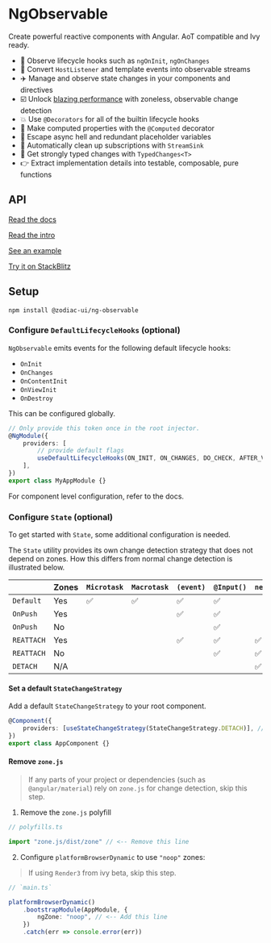 # NgObservable

Create powerful reactive components with Angular. AoT compatible and Ivy ready.

-   🚀 Observe lifecycle hooks such as `ngOnInit`, `ngOnChanges`
-   🎉 Convert `HostListener` and template events into observable streams
-   ✈️ Manage and observe state changes in your components and directives
-   ☑️ Unlock [blazing performance](https://stackblitz.com/edit/angular-25scyj) with zoneless, observable change detection
-   💥 Use `@Decorators` for all of the builtin lifecycle hooks
-   🍷 Make computed properties with the `@Computed` decorator
-   🚫 Escape async hell and redundant placeholder variables
-   🚮 Automatically clean up subscriptions with `StreamSink`
-   🎈 Get strongly typed changes with `TypedChanges<T>`
-   👉 Extract implementation details into testable, composable, pure functions

## API

[Read the docs](https://zodiac-team.gitbook.io/zodiac-ui/libs/ng-observable/docs)

[Read the intro](https://dev.to/michaelmuscat/create-observable-angular-components-with-ngobservable-2424)

[See an example](https://zodiac-team.gitbook.io/zodiac-ui/libs/ng-observable/example)

[Try it on StackBlitz](https://stackblitz.com/edit/angular-25scyj)

## Setup

```
npm install @zodiac-ui/ng-observable
```

### Configure `DefaultLifecycleHooks` (optional)

`NgObservable` emits events for the following default lifecycle hooks:

-   `OnInit`
-   `OnChanges`
-   `OnContentInit`
-   `OnViewInit`
-   `OnDestroy`

This can be configured globally.

```typescript
// Only provide this token once in the root injector.
@NgModule({
    providers: [
        // provide default flags
        useDefaultLifecycleHooks(ON_INIT, ON_CHANGES, DO_CHECK, AFTER_VIEW_CHECKED, ON_DESTROY),
    ],
})
export class MyAppModule {}
```

For component level configuration, refer to the docs.

### Configure `State` (optional)

To get started with `State`, some additional configuration is needed.

The `State` utility provides its own change detection strategy that does not depend on zones. How this differs from
normal change detection is illustrated below.

|            | Zones  | `Microtask` | `Macrotask` | `(event)` | `@Input()` | `next()` |
| ---------- | ------ | ----------- | ----------- | --------- | ---------- | -------- |
| `Default`  | Yes    | ✅          | ✅          | ✅        | ✅         |          |
| `OnPush`   | Yes    |             |             | ✅        | ✅         |          |
| `OnPush`   | No     |             |             |           | ✅         |          |
| `REATTACH` | Yes    |             |             | ✅        | ✅         | ✅       |
| `REATTACH` | No     |             |             |           | ✅         | ✅       |
| `DETACH`   | N/A    |             |             |           |            | ✅       |

#### Set a default `StateChangeStrategy`

Add a default `StateChangeStrategy` to your root component.

```typescript
@Component({
    providers: [useStateChangeStrategy(StateChangeStrategy.DETACH)], // Or REATTACH if using zones
})
export class AppComponent {}
```

#### Remove `zone.js`

> If any parts of your project or dependencies (such as `@angular/material`) rely on `zone.js` for change detection,
> skip this step.

1. Remove the `zone.js` polyfill

```typescript
// polyfills.ts

import "zone.js/dist/zone" // <-- Remove this line
```

2. Configure `platformBrowserDynamic` to use `"noop"` zones:

> If using `Render3` from ivy beta, skip this step.

```typescript
// `main.ts`

platformBrowserDynamic()
    .bootstrapModule(AppModule, {
        ngZone: "noop", // <-- Add this line
    })
    .catch(err => console.error(err))
```
